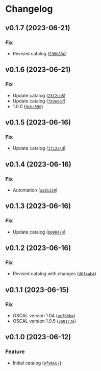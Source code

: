 # Changelog

<!--next-version-placeholder-->

## v0.1.7 (2023-06-21)
### Fix
* Revised catalog ([`296b83e`](https://github.com/degenaro/trestle-catalog-nist-800-53-rev5/commit/296b83efda183a3f3ce8ccb0d183d6c8bc2b432c))

## v0.1.6 (2023-06-21)
### Fix
* Update catalog ([`23f2cb5`](https://github.com/degenaro/trestle-catalog-nist-800-53-rev5/commit/23f2cb5b8c1644eceeb863312d9a6872894d0bef))
* Update catalog ([`793eda7`](https://github.com/degenaro/trestle-catalog-nist-800-53-rev5/commit/793eda7785b34e40eb154fa601d0494c7e857280))
* 1.0.0 ([`9cbc590`](https://github.com/degenaro/trestle-catalog-nist-800-53-rev5/commit/9cbc59072b1810f1e89a947c396d220f7d6abeba))

## v0.1.5 (2023-06-16)
### Fix
* Update catalog ([`1fc2a4d`](https://github.com/degenaro/trestle-catalog-nist-800-53-rev5/commit/1fc2a4d571e6d92219a9db0a07c0b94e0a2299b4))

## v0.1.4 (2023-06-16)
### Fix
* Automation ([`aa81159`](https://github.com/degenaro/trestle-catalog-nist-800-53-rev5/commit/aa811596c266b956704440c4d9527b30d628693f))

## v0.1.3 (2023-06-16)
### Fix
* Update catalog ([`b090474`](https://github.com/degenaro/trestle-catalog-nist-800-53-rev5/commit/b090474aa71e03be61e7bc9f5ad4d8cf43d3ea46))

## v0.1.2 (2023-06-16)
### Fix
* Revised catalog with changes ([`d6f4ab4`](https://github.com/degenaro/trestle-catalog-nist-800-53-rev5/commit/d6f4ab4ca64bb82ddd487c908e46ceb12ffca9ab))

## v0.1.1 (2023-06-15)
### Fix
* OSCAL version 1.04 ([`acf6bba`](https://github.com/degenaro/trestle-catalog-nist-800-53-rev5/commit/acf6bbab198f325adf938a86ada3df8b7d7a592e))
* OSCAL version 1.0.5 ([`2a81c3e`](https://github.com/degenaro/trestle-catalog-nist-800-53-rev5/commit/2a81c3ea19e4ea3919d2a3b53c8020b115c12395))

## v0.1.0 (2023-06-12)
### Feature
* Initial catalog ([`9f9b607`](https://github.com/degenaro/trestle-catalog-nist-800-53-rev5/commit/9f9b607ec05fc69fc01ee75030ccbbec461a7d98))
